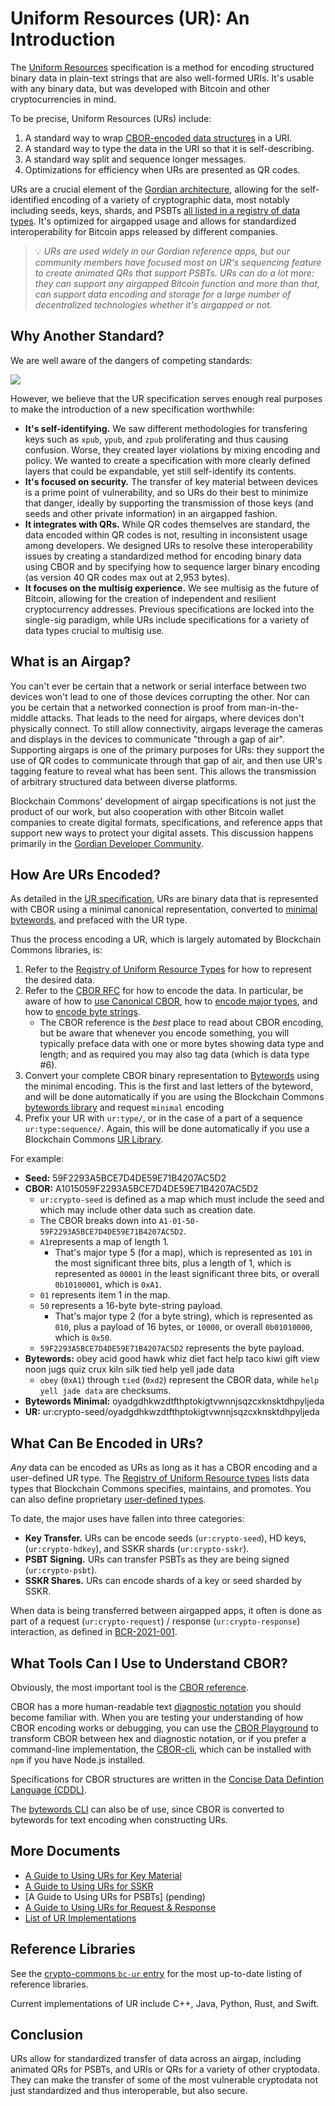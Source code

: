 # Uniform Resources (UR): An Introduction

The [Uniform Resources](https://github.com/BlockchainCommons/Research/blob/master/papers/bcr-2020-005-ur.md) specification is a method for encoding structured binary data in plain-text strings that are also well-formed URIs. It's usable with any binary data, but was developed with Bitcoin and other cryptocurrencies in mind.

To be precise, Uniform Resources (URs) include:

1. A standard way to wrap [CBOR-encoded data structures](https://cbor.io/) in a URI.
2. A standard way to type the data in the URI so that it is self-describing.
3. A standard way split and sequence longer messages.
4. Optimizations for efficiency when URs are presented as QR codes.

URs are a crucial element of the [Gordian architecture](https://github.com/BlockchainCommons/Gordian), allowing for the self-identified encoding of a variety of cryptographic data, most notably including seeds, keys, shards, and PSBTs [all listed in a registry of data types](https://github.com/BlockchainCommons/Research/blob/master/papers/bcr-2020-006-urtypes.md). It's optimized for airgapped usage and allows for standardized interoperability for Bitcoin apps released by different companies.

> :bulb: _URs are used widely in our Gordian reference apps, but our community members have focused most on UR's sequencing feature to create animated QRs that support PSBTs. URs can do a lot more: they can support any airgapped Bitcoin function and more than that, can support data encoding and storage for a large number of decentralized technologies whether it's airgapped or not._

## Why Another Standard?

We are well aware of the dangers of competing standards:

![](https://imgs.xkcd.com/comics/standards.png)

However, we believe that the UR specification serves enough real purposes to make the introduction of a new specification worthwhile:

* **It's self-identifying.** We saw different methodologies for transfering keys such as `xpub`, `ypub`, and `zpub` proliferating and thus causing confusion. Worse, they created layer violations by mixing encoding and policy. We wanted to create a specification with more clearly defined layers that could be expandable, yet still self-identify its contents.
* **It's focused on security.** The transfer of key material between devices is a prime point of vulnerability, and so URs do their best to minimize that danger, ideally by supporting the transmission of those keys (and seeds and other private information) in an airgapped fashion.
* **It integrates with QRs.** While QR codes themselves are standard, the data encoded within QR codes is not, resulting in inconsistent usage among developers. We designed URs to resolve these interoperability issues by creating a standardized method for encoding binary data using CBOR and by specifying how to sequence larger binary encoding (as version 40 QR codes max out at 2,953 bytes).
* **It focuses on the multisig experience.** We see multisig as the future of Bitcoin, allowing for the creation of independent and resilient cryptocurrency addresses. Previous specifications are locked into the single-sig paradigm, while URs include specifications for a variety of data types crucial to multisig use.

## What is an Airgap?

You can't ever be certain that a network or serial interface between two devices won't lead to one of those devices corrupting the other. Nor can you be certain that a networked connection is proof from man-in-the-middle attacks. That leads to the need for airgaps, where devices don't physically connect. To still allow connectivity, airgaps leverage the cameras and displays in the devices to communicate "through a gap of air". Supporting airgaps is one of the primary purposes for URs: they support the use of QR codes to communicate through that gap of air, and then use UR's tagging feature to reveal what has been sent. This allows the transmission of arbitrary structured data between diverse platforms.

Blockchain Commons' development of airgap specifications is not just the product of our work, but also cooperation with other Bitcoin wallet companies to create digital formats, specifications, and reference apps that support new ways to protect your digital assets. This discussion happens primarily in the [Gordian Developer Community](https://github.com/BlockchainCommons/Gordian-Developer-Community/discussions).

## How Are URs Encoded?

As detailed in the [UR specification](https://github.com/BlockchainCommons/Research/blob/master/papers/bcr-2020-005-ur.md), URs are binary data that is represented with CBOR using a minimal canonical representation, converted to [minimal bytewords](https://github.com/BlockchainCommons/Research/blob/master/papers/bcr-2020-012-bytewords.md), and prefaced with the UR type.

Thus the process encoding a UR, which is largely automated by Blockchain Commons libraries, is:

1. Refer to the [Registry of Uniform Resource Types](https://github.com/BlockchainCommons/Research/blob/master/papers/bcr-2020-006-urtypes.md) for how to represent the desired data.
2. Refer to the [CBOR RFC](https://tools.ietf.org/html/rfc7049) for how to encode the data. In particular, be aware of how to [use Canonical CBOR](https://tools.ietf.org/html/rfc7049#section-3.9), how to [encode major types](https://tools.ietf.org/html/rfc7049#section-2.1), and how to [encode byte strings](https://github.com/BlockchainCommons/Research/blob/master/papers/bcr-2020-005-ur.md#canonical-cbor).
   * The CBOR reference is the _best_ place to read about CBOR encoding, but be aware that whenever you encode something, you will typically preface data with one or more bytes showing data type and length; and as required you may also tag data (which is data type #6).
3. Convert your complete CBOR binary representation to [Bytewords](https://github.com/BlockchainCommons/Research/blob/master/papers/bcr-2020-012-bytewords.md) using the minimal encoding. This is the first and last letters of the byteword, and will be done automatically if you are using the Blockchain Commons [bytewords library](https://github.com/BlockchainCommons/bc-bytewords) and request `minimal` encoding
4. Prefix your UR with `ur:type/`, or in the case of a part of a sequence `ur:type:sequence/`. Again, this will be done automatically if you use a Blockchain Commons [UR Library](https://github.com/BlockchainCommons/bc-ur).

For example:

* **Seed:** 59F2293A5BCE7D4DE59E71B4207AC5D2
* **CBOR:** A1015059F2293A5BCE7D4DE59E71B4207AC5D2
   * `ur:crypto-seed` is defined as a map which must include the seed and which may include other data such as creation date.
   * The CBOR breaks down into `A1-01-50-59F2293A5BCE7D4DE59E71B4207AC5D2`.
   * `A1`represents a map of length 1.
      * That's major type 5 (for a map), which is represented as `101` in the most significant three bits, plus a length of 1, which is represented as `00001` in the least significant three bits, or overall `0b10100001`, which is `0xA1`.
   * `01` represents item 1 in the map.
   * `50` represents a 16-byte byte-string payload.
      * That's major type 2 (for a byte string), which is represented as `010`, plus a payload of 16 bytes, or `10000`, or overall `0b01010000`, which is `0x50`.
   * `59F2293A5BCE7D4DE59E71B4207AC5D2` represents the byte payload.
* **Bytewords:** obey acid good hawk whiz diet fact help taco kiwi gift view noon jugs quiz crux kiln silk tied help yell jade data
   * `obey` (`0xA1`) through `tied` (`0xd2`) represent the CBOR data, while `help yell jade data` are checksums.
* **Bytewords Minimal:** oyadgdhkwzdtfthptokigtvwnnjsqzcxknsktdhpyljeda
* **UR:** ur:crypto-seed/oyadgdhkwzdtfthptokigtvwnnjsqzcxknsktdhpyljeda

## What Can Be Encoded in URs?

*Any* data can be encoded as URs as long as it has a CBOR encoding and a user-defined UR type. The [Registry of Uniform Resource types](https://github.com/BlockchainCommons/Research/blob/master/papers/bcr-2020-006-urtypes.md) lists data types that Blockchain Commons specifies, maintains, and promotes. You can also define proprietary [user-defined types](https://github.com/BlockchainCommons/Research/blob/master/papers/bcr-2020-006-urtypes.md#user-defined-types-x-).

To date, the major uses have fallen into three categories:

* **Key Transfer.** URs can be encode seeds (`ur:crypto-seed`), HD keys, (`ur:crypto-hdkey`), and SSKR shards (`ur:crypto-sskr`).
* **PSBT Signing.** URs can transfer PSBTs as they are being signed (`ur:crypto-psbt`).
* **SSKR Shares.** URs can encode shards of a key or seed sharded by SSKR.
 
When data is being transferred between airgapped apps, it often is done as part of a request (`ur:crypto-request`) / response (`ur:crypto-response`) interaction, as defined in [BCR-2021-001](https://github.com/BlockchainCommons/Research/blob/master/papers/bcr-2021-001-request.md).

## What Tools Can I Use to Understand CBOR?

Obviously, the most important tool is the [CBOR reference](https://tools.ietf.org/html/rfc7049).

CBOR has a more human-readable text [diagnostic notation](https://datatracker.ietf.org/doc/html/rfc7049#page-33) you should become familiar with. When you are testing your understanding of how CBOR encoding works or debugging, you can use the [CBOR Playground](http://cbor.me/) to transform CBOR between hex and diagnostic notation, or if you prefer a command-line implementation, the [CBOR-cli](https://www.npmjs.com/package/cbor-cli), which can be installed with `npm` if you have Node.js installed.

Specifications for CBOR structures are written in the [Concise Data Defintion Language (CDDL)](https://datatracker.ietf.org/doc/html/rfc8610).

The [bytewords CLI](https://github.com/BlockchainCommons/bytewords-cli) can also be of use, since CBOR is converted to bytewords for text encoding when constructing URs.

## More Documents

* [A Guide to Using URs for Key Material](ur-2-keys.md)
* [A Guide to Using URs for SSKR](ur-3-sskrs.md)
* [A Guide to Using URs for PSBTs] (pending)
* [A Guide to Using URs for Request & Response](ur-99-request-response.md)
* [List of UR Implementations](https://github.com/BlockchainCommons/Gordian-Developer-Community/blob/master/README.md#urs)

## Reference Libraries

See the [crypto-commons `bc-ur` entry](https://github.com/BlockchainCommons/crypto-commons#bc-ur) for the most up-to-date listing of reference libraries.

Current implementations of UR include C++, Java, Python, Rust, and Swift.

## Conclusion

URs allow for standardized transfer of data across an airgap, including animated QRs for PSBTs, and URIs or QRs for a variety of other cryptodata. They can make the transfer of some of the most vulnerable cryptodata not just standardized and thus interoperable, but also secure.
